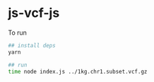 # js-vcf-js

To run

```sh
## install deps
yarn

## run
time node index.js ../1kg.chr1.subset.vcf.gz
```
